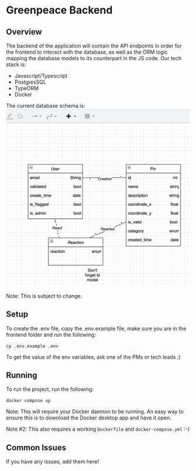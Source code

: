# Greenpeace Backend

## Overview

The backend of the application will contain the API endpoints in order for the frontend to interact with the database, as well as the ORM logic mapping the database models to its counterpart in the JS code. Our tech stack is:
- Javascript/Typescript
- PostgresSQL
- TypeORM
- Docker

The current database schema is:
![DB schema](/backend/assets/db_schema.png)

Note: This is subject to change.

## Setup

To create the .env file, copy the .env.example file, make sure you are in the frontend folder and run the following:
```
cp .env.example .env
```

To get the value of the env variables, ask one of the PMs or tech leads :)

## Running

To run the project, run the following:
```
docker compose up
```
Note: This will require your Docker daemon to be running. An easy way to ensure this is to download the Docker desktop app and have it open.

Note #2: This also requires a working `Dockerfile` and `docker-compose.yml` :-)

## Common Issues

If you have any issues, add them here!
